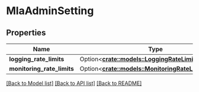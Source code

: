 # MlaAdminSetting

## Properties

Name | Type | Description | Notes
------------ | ------------- | ------------- | -------------
**logging_rate_limits** | Option<[**crate::models::LoggingRateLimitSettings**](LoggingRateLimitSettings.md)> |  | [optional]
**monitoring_rate_limits** | Option<[**crate::models::MonitoringRateLimitSettings**](MonitoringRateLimitSettings.md)> |  | [optional]

[[Back to Model list]](../README.md#documentation-for-models) [[Back to API list]](../README.md#documentation-for-api-endpoints) [[Back to README]](../README.md)


